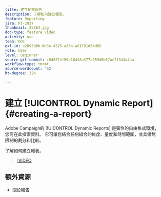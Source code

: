 ```yaml
---
title: 建立動態報告
description: 了解如何建立報表。
feature: Reporting
jira: KT-2037
thumbnail: 25264.jpg
doc-type: feature video
activity: use
team: DOC
exl-id: a2b93d8b-0d3e-4525-a334-a01701d34d85
role: User
level: Beginner
source-git-commit: c84867ef59a10448a377a959d0b67ae71343a4aa
workflow-type: tm+mt
source-wordcount: '62'
ht-degree: 32%

---
```


# 建立 [!UICONTROL Dynamic Report]{#creating-a-report}

Adobe Campaign的 [!UICONTROL Dynamic Reports] 是彈性的自由格式環境，您可在此探索資料。 它可讓您結合任何組合的維度、量度和時間範圍，並具備無限制的劃分和比較。

了解如何建立報表。

>[!VIDEO](https://video.tv.adobe.com/v/25264/?quality=12&learn=on)

## 額外資源

* [關於報告](https://experienceleague.adobe.com/docs/campaign-standard/using/reporting/about-reporting/about-dynamic-reports.html?lang=en)
